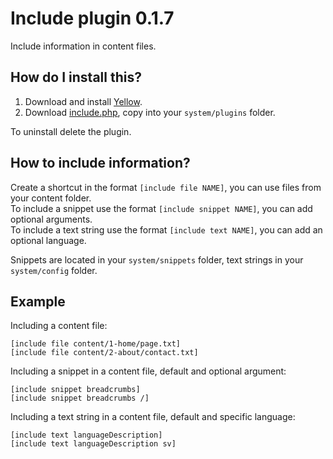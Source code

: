 Include plugin 0.1.7
====================
Include information in content files.

How do I install this?
----------------------
1. Download and install [Yellow](https://github.com/markseu/yellowcms/).  
2. Download [include.php](include.php?raw=true), copy into your `system/plugins` folder.  

To uninstall delete the plugin.

How to include information?
---------------------------
Create a shortcut in the format `[include file NAME]`, you can use files from your content folder.  
To include a snippet use the format `[include snippet NAME]`, you can add optional arguments.  
To include a text string use the format `[include text NAME]`, you can add an optional language.

Snippets are located in your `system/snippets` folder, text strings in your `system/config` folder.

Example
-------
Including a content file:

    [include file content/1-home/page.txt]
    [include file content/2-about/contact.txt]

Including a snippet in a content file, default and optional argument:

    [include snippet breadcrumbs]
    [include snippet breadcrumbs /]

Including a text string in a content file, default and specific language:

    [include text languageDescription]
    [include text languageDescription sv]